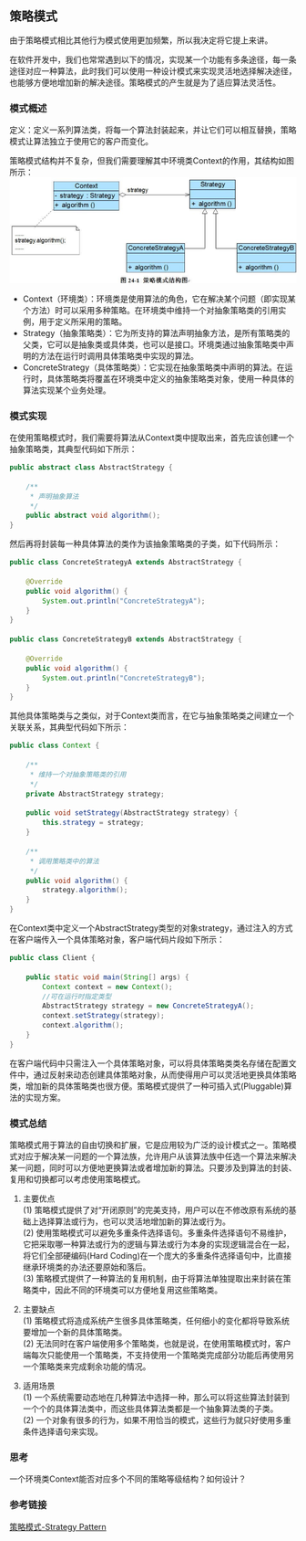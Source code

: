 ## 策略模式

由于策略模式相比其他行为模式使用更加频繁，所以我决定将它提上来讲。

在软件开发中，我们也常常遇到以下的情况，实现某一个功能有多条途径，每一条途径对应一种算法，此时我们可以使用一种设计模式来实现灵活地选择解决途径，也能够方便地增加新的解决途径。策略模式的产生就是为了适应算法灵活性。

### 模式概述

定义：定义一系列算法类，将每一个算法封装起来，并让它们可以相互替换，策略模式让算法独立于使用它的客户而变化。

策略模式结构并不复杂，但我们需要理解其中环境类Context的作用，其结构如图所示：<br/>
![](src/main/resources/image/策略模式结构图.png)

* Context（环境类）：环境类是使用算法的角色，它在解决某个问题（即实现某个方法）时可以采用多种策略。在环境类中维持一个对抽象策略类的引用实例，用于定义所采用的策略。
* Strategy（抽象策略类）：它为所支持的算法声明抽象方法，是所有策略类的父类，它可以是抽象类或具体类，也可以是接口。环境类通过抽象策略类中声明的方法在运行时调用具体策略类中实现的算法。
* ConcreteStrategy（具体策略类）：它实现在抽象策略类中声明的算法。在运行时，具体策略类将覆盖在环境类中定义的抽象策略类对象，使用一种具体的算法实现某个业务处理。

### 模式实现

在使用策略模式时，我们需要将算法从Context类中提取出来，首先应该创建一个抽象策略类，其典型代码如下所示：

```java
public abstract class AbstractStrategy {

    /**
     * 声明抽象算法
     */
    public abstract void algorithm();
}
```

然后再将封装每一种具体算法的类作为该抽象策略类的子类，如下代码所示：

```java
public class ConcreteStrategyA extends AbstractStrategy {

    @Override
    public void algorithm() {
        System.out.println("ConcreteStrategyA");
    }
}

public class ConcreteStrategyB extends AbstractStrategy {

    @Override
    public void algorithm() {
        System.out.println("ConcreteStrategyB");
    }
}
```

其他具体策略类与之类似，对于Context类而言，在它与抽象策略类之间建立一个关联关系，其典型代码如下所示：

```java
public class Context {

    /**
     * 维持一个对抽象策略类的引用
     */
    private AbstractStrategy strategy;

    public void setStrategy(AbstractStrategy strategy) {
        this.strategy = strategy;
    }

    /**
     * 调用策略类中的算法
     */
    public void algorithm() {
        strategy.algorithm();
    }
}
```

在Context类中定义一个AbstractStrategy类型的对象strategy，通过注入的方式在客户端传入一个具体策略对象，客户端代码片段如下所示：

```java
public class Client {

    public static void main(String[] args) {
        Context context = new Context();
        //可在运行时指定类型
        AbstractStrategy strategy = new ConcreteStrategyA();
        context.setStrategy(strategy);
        context.algorithm();
    }
}
```

在客户端代码中只需注入一个具体策略对象，可以将具体策略类类名存储在配置文件中，通过反射来动态创建具体策略对象，从而使得用户可以灵活地更换具体策略类，增加新的具体策略类也很方便。策略模式提供了一种可插入式(Pluggable)算法的实现方案。

### 模式总结

策略模式用于算法的自由切换和扩展，它是应用较为广泛的设计模式之一。策略模式对应于解决某一问题的一个算法族，允许用户从该算法族中任选一个算法来解决某一问题，同时可以方便地更换算法或者增加新的算法。只要涉及到算法的封装、复用和切换都可以考虑使用策略模式。

1. 主要优点<br/>
(1) 策略模式提供了对“开闭原则”的完美支持，用户可以在不修改原有系统的基础上选择算法或行为，也可以灵活地增加新的算法或行为。<br/>
(2) 使用策略模式可以避免多重条件选择语句。多重条件选择语句不易维护，它把采取哪一种算法或行为的逻辑与算法或行为本身的实现逻辑混合在一起，将它们全部硬编码(Hard Coding)在一个庞大的多重条件选择语句中，比直接继承环境类的办法还要原始和落后。<br/>
(3) 策略模式提供了一种算法的复用机制，由于将算法单独提取出来封装在策略类中，因此不同的环境类可以方便地复用这些策略类。

2. 主要缺点<br/>
(1) 策略模式将造成系统产生很多具体策略类，任何细小的变化都将导致系统要增加一个新的具体策略类。<br/>
(2) 无法同时在客户端使用多个策略类，也就是说，在使用策略模式时，客户端每次只能使用一个策略类，不支持使用一个策略类完成部分功能后再使用另一个策略类来完成剩余功能的情况。

3. 适用场景<br/>
(1) 一个系统需要动态地在几种算法中选择一种，那么可以将这些算法封装到一个个的具体算法类中，而这些具体算法类都是一个抽象算法类的子类。<br/>
(2) 一个对象有很多的行为，如果不用恰当的模式，这些行为就只好使用多重条件选择语句来实现。

### 思考

一个环境类Context能否对应多个不同的策略等级结构？如何设计？

### 参考链接

[策略模式-Strategy Pattern](https://gof.quanke.name/%E7%AD%96%E7%95%A5%E6%A8%A1%E5%BC%8F-Strategy%20Pattern.html)

